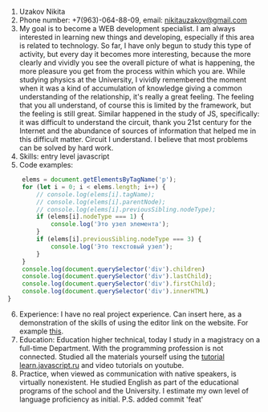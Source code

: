 1. Uzakov Nikita
2. Phone number: +7(963)-064-88-09, email: nikitauzakov@gmail.com
3. My goal is to become a WEB development specialist. I am always 
interested in learning new things and developing, especially if this
area is related to technology. So far, I have only begun to study 
this type of activity, but every day it becomes more interesting, 
because the more clearly and vividly you see the overall picture of 
what is happening, the more pleasure you get from the process within 
which you are. While studying physics at the University, I vividly 
remembered the moment when it was a kind of accumulation of knowledge 
giving a common understanding of the relationship, it's really a great 
feeling. The feeling that you all understand, of course this is limited 
by the framework, but the feeling is still great. Similar happened in 
the study of JS, specifically: it was difficult to understand the circuit, 
thank you 21st century for the Internet and the abundance of sources of 
information that helped me in this difficult matter. Circuit I understand. 
I believe that most problems can be solved by hard work.
4. Skills: entry level javascript
5. Code examples: 
```javascript window.onload = () => {
    elems = document.getElementsByTagName('p');
    for (let i = 0; i < elems.length; i++) {
        // console.log(elems[i].tagName);
        // console.log(elems[i].parentNode);
        // console.log(elems[i].previousSibling.nodeType);
        if (elems[i].nodeType === 1) {
            console.log('Это узел элемента');
        }
        if (elems[i].previousSibling.nodeType === 3) {
            console.log('Это текстовый узел');
        }
    }
    console.log(document.querySelector('div').children)
    console.log(document.querySelector('div').lastChild);
    console.log(document.querySelector('div').firstChild);
    console.log(document.querySelector('div').innerHTML)
} 
```
6. Experience: I have no real project experience. Can insert 
here, as a demonstration of the skills of using the editor 
link on the website. For example [this](https://yandex.ru).
7. Education: Education higher technical, today I study in a 
magistracy on a full-time Department. With the programming 
profession is not connected. Studied all the materials yourself 
using the [tutorial learn.javascript.ru](learn.javascript.ru) and 
video tutorials on youtube.
8. Practice, when viewed as communication with native speakers, 
is virtually nonexistent. He studied English as part of the 
educational programs of the school and the University. I estimate
my own level of language proficiency as initial.
P.S. added commit 'feat'
